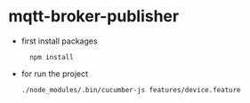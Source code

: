 # mqtt-broker-publisher

- first install packages

        npm install

- for run the project

      ./node_modules/.bin/cucumber-js features/device.feature

